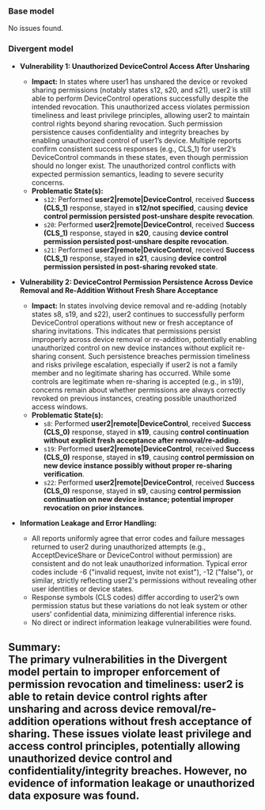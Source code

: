 ### Base model
No issues found.

### Divergent model
* **Vulnerability 1: Unauthorized DeviceControl Access After Unsharing**  
  * **Impact:** In states where user1 has unshared the device or revoked sharing permissions (notably states s12, s20, and s21), user2 is still able to perform DeviceControl operations successfully despite the intended revocation. This unauthorized access violates permission timeliness and least privilege principles, allowing user2 to maintain control rights beyond sharing revocation. Such permission persistence causes confidentiality and integrity breaches by enabling unauthorized control of user1’s device. Multiple reports confirm consistent success responses (e.g., CLS_1) for user2’s DeviceControl commands in these states, even though permission should no longer exist. The unauthorized control conflicts with expected permission semantics, leading to severe security concerns.  
  * **Problematic State(s):**  
    * `s12`: Performed **user2|remote|DeviceControl**, received **Success (CLS_1)** response, stayed in **s12/not specified**, causing **device control permission persisted post-unshare despite revocation**.  
    * `s20`: Performed **user2|remote|DeviceControl**, received **Success (CLS_1)** response, stayed in **s20**, causing **device control permission persisted post-unshare despite revocation**.  
    * `s21`: Performed **user2|remote|DeviceControl**, received **Success (CLS_1)** response, stayed in **s21**, causing **device control permission persisted in post-sharing revoked state**.

* **Vulnerability 2: DeviceControl Permission Persistence Across Device Removal and Re-Addition Without Fresh Share Acceptance**  
  * **Impact:** In states involving device removal and re-adding (notably states s8, s19, and s22), user2 continues to successfully perform DeviceControl operations without new or fresh acceptance of sharing invitations. This indicates that permissions persist improperly across device removal or re-addition, potentially enabling unauthorized control on new device instances without explicit re-sharing consent. Such persistence breaches permission timeliness and risks privilege escalation, especially if user2 is not a family member and no legitimate sharing has occurred. While some controls are legitimate when re-sharing is accepted (e.g., in s19), concerns remain about whether permissions are always correctly revoked on previous instances, creating possible unauthorized access windows.  
  * **Problematic State(s):**  
    * `s8`: Performed **user2|remote|DeviceControl**, received **Success (CLS_0)** response, stayed in **s19**, causing **control continuation without explicit fresh acceptance after removal/re-adding**.  
    * `s19`: Performed **user2|remote|DeviceControl**, received **Success (CLS_0)** response, stayed in **s19**, causing **control permission on new device instance possibly without proper re-sharing verification**.  
    * `s22`: Performed **user2|remote|DeviceControl**, received **Success (CLS_0)** response, stayed in **s9**, causing **control permission continuation on new device instance; potential improper revocation on prior instances**.

* **Information Leakage and Error Handling:**  
  * All reports uniformly agree that error codes and failure messages returned to user2 during unauthorized attempts (e.g., AcceptDeviceShare or DeviceControl without permission) are consistent and do not leak unauthorized information. Typical error codes include -6 ("invalid request, invite not exist"), -12 ("false"), or similar, strictly reflecting user2's permissions without revealing other user identities or device states.  
  * Response symbols (CLS codes) differ according to user2’s own permission status but these variations do not leak system or other users’ confidential data, minimizing differential inference risks.  
  * No direct or indirect information leakage vulnerabilities were found.

**Summary:**  
The primary vulnerabilities in the Divergent model pertain to improper enforcement of permission revocation and timeliness: user2 is able to retain device control rights after unsharing and across device removal/re-addition operations without fresh acceptance of sharing. These issues violate least privilege and access control principles, potentially allowing unauthorized device control and confidentiality/integrity breaches. However, no evidence of information leakage or unauthorized data exposure was found.  
---